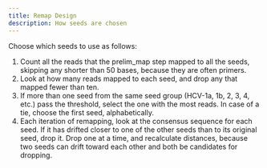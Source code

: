 ```yaml
---
title: Remap Design
description: How seeds are chosen
---
```


Choose which seeds to use as follows:
1. Count all the reads that the prelim_map step mapped to all the seeds,
  skipping any shorter than 50 bases, because they are often primers.
2. Look at how many reads mapped to each seed, and drop any that mapped
  fewer than ten.
3. If more than one seed from the same seed group (HCV-1a, 1b, 2, 3, 4, etc.)
  pass the threshold, select the one with the most reads. In case of a tie,
  choose the first seed, alphabetically.
4. Each iteration of remapping, look at the consensus sequence for each seed.
  If it has drifted closer to one of the other seeds than to its original seed,
  drop it. Drop one at a time, and recalculate distances, because two seeds can
  drift toward each other and both be candidates for dropping.
